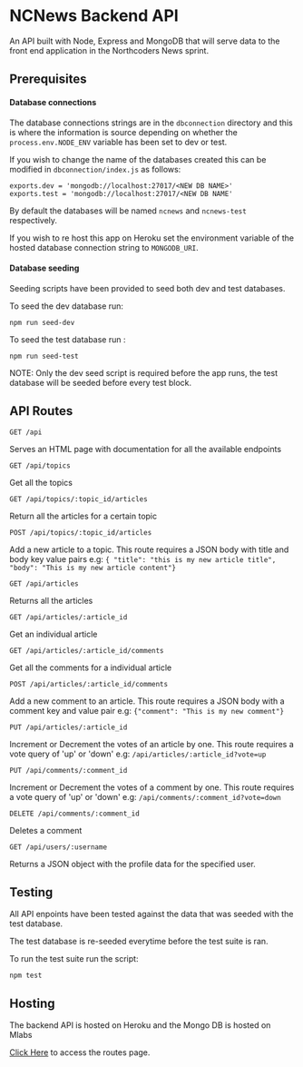 # NCNews Backend API
An API built with Node, Express and MongoDB that will serve data to the front end application in the Northcoders News sprint.

## Prerequisites

#### Database connections
The database connections strings are in the `dbconnection` directory and this is where the information is source depending on whether the `process.env.NODE_ENV` variable has been set to dev or test. 

If you wish to change the name of the databases created this can be modified in `dbconnection/index.js` as follows:
```
exports.dev = 'mongodb://localhost:27017/<NEW DB NAME>'
exports.test = 'mongodb://localhost:27017/<NEW DB NAME'
```

By default the databases will be named `ncnews` and `ncnews-test` respectively.

If you wish to re host this app on Heroku set the environment variable of the hosted database connection string to `MONGODB_URI`.

#### Database seeding

Seeding scripts have been provided to seed both dev and test databases.

To seed the dev database run:
```
npm run seed-dev
```
To seed the test database run :
```
npm run seed-test
```
NOTE: Only the dev seed script is required before the app runs, the test database will be seeded before every test block.

## API Routes

``` http
GET /api
```

Serves an HTML page with documentation for all the available endpoints

``` http
GET /api/topics
```

Get all the topics

``` http
GET /api/topics/:topic_id/articles
```

Return all the articles for a certain topic

``` http
POST /api/topics/:topic_id/articles
```

Add a new article to a topic. This route requires a JSON body with title and body key value pairs
e.g: `{ "title": "this is my new article title", "body": "This is my new article content"}`

``` http
GET /api/articles
```

Returns all the articles

``` http
GET /api/articles/:article_id
```

Get an individual article

``` http
GET /api/articles/:article_id/comments
```

Get all the comments for a individual article

``` http
POST /api/articles/:article_id/comments
```

Add a new comment to an article. This route requires a JSON body with a comment key and value pair
e.g: `{"comment": "This is my new comment"}`

``` http
PUT /api/articles/:article_id
```

Increment or Decrement the votes of an article by one. This route requires a vote query of 'up' or 'down'
e.g: `/api/articles/:article_id?vote=up`

``` http
PUT /api/comments/:comment_id
```

Increment or Decrement the votes of a comment by one. This route requires a vote query of 'up' or 'down'
e.g: `/api/comments/:comment_id?vote=down`

``` http
DELETE /api/comments/:comment_id
```

Deletes a comment

``` http
GET /api/users/:username
```

Returns a JSON object with the profile data for the specified user.

## Testing
All API enpoints have been tested against the data that was seeded with the test database.

The test database is re-seeded everytime before the test suite is ran.

To run the test suite run the script:
```
npm test
```

## Hosting

The backend API is hosted on Heroku and the Mongo DB is hosted on Mlabs

[Click Here](https://fast-hamlet-42674.herokuapp.com/api) to access the routes page.

